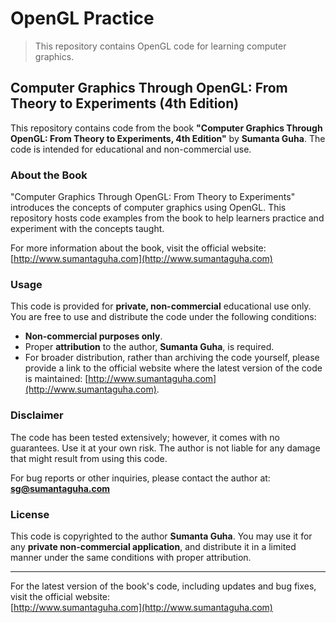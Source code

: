 # OpenGL Practice
> This repository contains OpenGL code for learning computer graphics.

## Computer Graphics Through OpenGL: From Theory to Experiments (4th Edition)

This repository contains code from the book **"Computer Graphics Through OpenGL: From Theory to Experiments, 4th Edition"** by **Sumanta Guha**. The code is intended for educational and non-commercial use.


### About the Book

"Computer Graphics Through OpenGL: From Theory to Experiments" introduces the concepts of computer graphics using OpenGL. This repository hosts code examples from the book to help learners practice and experiment with the concepts taught.

For more information about the book, visit the official website:  
[http://www.sumantaguha.com](http://www.sumantaguha.com)

### Usage

This code is provided for **private, non-commercial** educational use only. You are free to use and distribute the code under the following conditions:

- **Non-commercial purposes only**.
- Proper **attribution** to the author, **Sumanta Guha**, is required.
- For broader distribution, rather than archiving the code yourself, please provide a link to the official website where the latest version of the code is maintained: [http://www.sumantaguha.com](http://www.sumantaguha.com).

### Disclaimer

The code has been tested extensively; however, it comes with no guarantees. Use it at your own risk. The author is not liable for any damage that might result from using this code.

For bug reports or other inquiries, please contact the author at:  
**sg@sumantaguha.com**

### License

This code is copyrighted to the author **Sumanta Guha**. You may use it for any **private non-commercial application**, and distribute it in a limited manner under the same conditions with proper attribution.

---

For the latest version of the book's code, including updates and bug fixes, visit the official website:  
[http://www.sumantaguha.com](http://www.sumantaguha.com)
